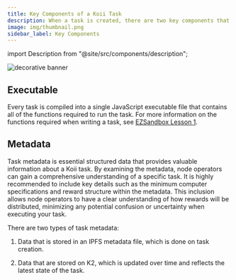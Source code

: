 ```yaml
---
title: Key Components of a Koii Task
description: When a task is created, there are two key components that must be uploaded to the Koii network to initiate the task.
image: img/thumbnail.png
sidebar_label: Key Components
---
```


import Description from "@site/src/components/description";

![decorative banner](/img/concepts/tasks/key-components.svg)

<Description
  text="When a task is created, there are two key components that must be uploaded to
  the Koii network to initiate the task."
/>

## Executable

Every task is compiled into a single JavaScript executable file that contains all of the functions required to run the task. For more information on the functions required when writing a task, see [EZSandbox Lesson 1](https://github.com/koii-network/ezsandbox/tree/main/Lesson%201).

## Metadata

Task metadata is essential structured data that provides valuable information about a Koii task. By examining the metadata, node operators can gain a comprehensive understanding of a specific task. It is highly recommended to include key details such as the minimum computer specifications and reward structure within the metadata. This inclusion allows node operators to have a clear understanding of how rewards will be distributed, minimizing any potential confusion or uncertainty when executing your task.

There are two types of task metadata:

1. Data that is stored in an IPFS metadata file, which is done on task creation.

2. Data that are stored on K2, which is updated over time and reflects the latest state of the task.
